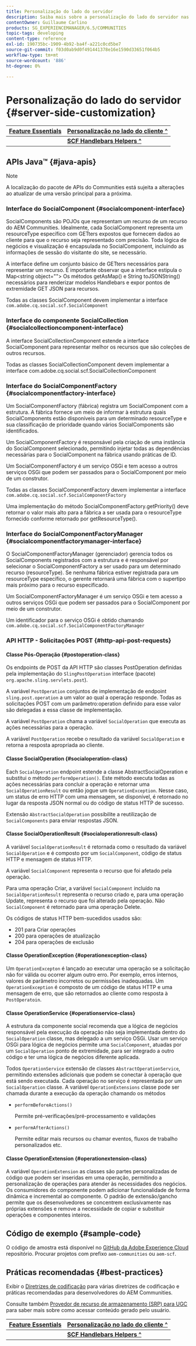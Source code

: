 ```yaml
---
title: Personalização do lado do servidor
description: Saiba mais sobre a personalização do lado do servidor nas comunidades do Adobe Experience Manager.
contentOwner: Guillaume Carlino
products: SG_EXPERIENCEMANAGER/6.5/COMMUNITIES
topic-tags: developing
content-type: reference
exl-id: 190735bc-1909-4b92-ba4f-a221c0cd5be7
source-git-commit: f03d0ab9d0f491441378e16e1590d33651f064b5
workflow-type: tm+mt
source-wordcount: '886'
ht-degree: 0%

---
```


# Personalização do lado do servidor {#server-side-customization}

| **[Feature Essentials](essentials.md)** | **[Personalização no lado do cliente ^](client-customize.md)** |
|---|---|
|   | **[SCF Handlebars Helpers ^](handlebars-helpers.md)** |

## APIs Java™ {#java-apis}

>[!NOTE]
>
>A localização do pacote de APIs do Communities está sujeita a alterações ao atualizar de uma versão principal para a próxima.

### Interface do SocialComponent {#socialcomponent-interface}

SocialComponents são POJOs que representam um recurso de um recurso do AEM Communities. Idealmente, cada SocialComponent representa um resourceType específico com GETters expostos que fornecem dados ao cliente para que o recurso seja representado com precisão. Toda lógica de negócios e visualização é encapsulada no SocialComponent, incluindo as informações de sessão do visitante do site, se necessário.

A interface define um conjunto básico de GETters necessários para representar um recurso. É importante observar que a interface estipula o Map&lt;string object=&quot;&quot;> Os métodos getAsMap() e String toJSONString() necessários para renderizar modelos Handlebars e expor pontos de extremidade GET JSON para recursos.

Todas as classes SocialComponent devem implementar a interface `com.adobe.cq.social.scf.SocialComponent`

### Interface do componente SocialCollection {#socialcollectioncomponent-interface}

A interface SocialCollectionComponent estende a interface SocialComponent para representar melhor os recursos que são coleções de outros recursos.

Todas as classes SocialCollectionComponent devem implementar a interface com.adobe.cq.social.scf.SocialCollectionComponent

### Interface do SocialComponentFactory {#socialcomponentfactory-interface}

Um SocialComponentFactory (fábrica) registra um SocialComponent com a estrutura. A fábrica fornece um meio de informar à estrutura quais SocialComponents estão disponíveis para um determinado resourceType e sua classificação de prioridade quando vários SocialComponents são identificados.

Um SocialComponentFactory é responsável pela criação de uma instância do SocialComponent selecionado, permitindo injetar todas as dependências necessárias para o SocialComponent na fábrica usando práticas de ID.

Um SocialComponentFactory é um serviço OSGi e tem acesso a outros serviços OSGi que podem ser passados para o SocialComponent por meio de um construtor.

Todas as classes SocialComponentFactory devem implementar a interface `com.adobe.cq.social.scf.SocialComponentFactory`

Uma implementação do método SocialComponentFactory.getPriority() deve retornar o valor mais alto para a fábrica a ser usada para o resourceType fornecido conforme retornado por getResourceType().

### Interface do SocialComponentFactoryManager {#socialcomponentfactorymanager-interface}

O SocialComponentFactoryManager (gerenciador) gerencia todos os SocialComponents registrados com a estrutura e é responsável por selecionar o SocialComponentFactory a ser usado para um determinado recurso (resourceType). Se nenhuma fábrica estiver registrada para um resourceType específico, o gerente retornará uma fábrica com o supertipo mais próximo para o recurso especificado.

Um SocialComponentFactoryManager é um serviço OSGi e tem acesso a outros serviços OSGi que podem ser passados para o SocialComponent por meio de um construtor.

Um identificador para o serviço OSGi é obtido chamando `com.adobe.cq.social.scf.SocialComponentFactoryManager`

### API HTTP - Solicitações POST {#http-api-post-requests}

#### Classe Pós-Operação {#postoperation-class}

Os endpoints de POST da API HTTP são classes PostOperation definidas pela implementação do `SlingPostOperation` interface (pacote) `org.apache.sling.servlets.post`).

A variável `PostOperation` conjuntos de implementação de endpoint `sling.post.operation` a um valor ao qual a operação responde. Todas as solicitações POST com um parâmetro:operation definido para esse valor são delegadas a essa classe de implementação.

A variável `PostOperation` chama a variável `SocialOperation` que executa as ações necessárias para a operação.

A variável `PostOperation` recebe o resultado da variável `SocialOperation` e retorna a resposta apropriada ao cliente.

#### Classe SocialOperation {#socialoperation-class}

Each `SocialOperation` endpoint estende a classe AbstractSocialOperation e substitui o método `performOperation()`. Este método executa todas as ações necessárias para concluir a operação e retornar uma `SocialOperationResult` ou então jogue um `OperationException`. Nesse caso, um status de erro HTTP com uma mensagem, se disponível, é retornado no lugar da resposta JSON normal ou do código de status HTTP de sucesso.

Extensão `AbstractSocialOperation` possibilite a reutilização de `SocialComponents` para enviar respostas JSON.

#### Classe SocialOperationResult {#socialoperationresult-class}

A variável `SocialOperationResult` é retornada como o resultado da variável `SocialOperation` e é composto por um `SocialComponent`, código de status HTTP e mensagem de status HTTP.

A variável `SocialComponent` representa o recurso que foi afetado pela operação.

Para uma operação Criar, a variável `SocialComponent` incluído na `SocialOperationResult` representa o recurso criado e, para uma operação Update, representa o recurso que foi alterado pela operação. Não `SocialComponent` é retornado para uma operação Delete.

Os códigos de status HTTP bem-sucedidos usados são:

* 201 para Criar operações
* 200 para operações de atualização
* 204 para operações de exclusão

#### Classe OperationException {#operationexception-class}

Um `OperationExcepton` é lançado ao executar uma operação se a solicitação não for válida ou ocorrer algum outro erro. Por exemplo, erros internos, valores de parâmetro incorretos ou permissões inadequadas. Um `OperationException` é composto de um código de status HTTP e uma mensagem de erro, que são retornados ao cliente como resposta à `PostOperatoin`.

#### Classe OperationService {#operationservice-class}

A estrutura da componente social recomenda que a lógica de negócios responsável pela execução da operação não seja implementada dentro do `SocialOperation` classe, mas delegado a um serviço OSGi. Usar um serviço OSGi para lógica de negócios permite uma `SocialComponent`, atuadas por um `SocialOperation` ponto de extremidade, para ser integrado a outro código e ter uma lógica de negócios diferente aplicada.

Todos `OperationService` extensão de classes `AbstractOperationService`, permitindo extensões adicionais que podem se conectar à operação que está sendo executada. Cada operação no serviço é representada por um `SocialOperation` classe. A variável `OperationExtensions` classe pode ser chamada durante a execução da operação chamando os métodos

* `performBeforeActions()`

  Permite pré-verificações/pré-processamento e validações
* `performAfterActions()`

  Permite editar mais recursos ou chamar eventos, fluxos de trabalho personalizados etc.

#### Classe OperationExtension {#operationextension-class}

A variável `OperationExtension` as classes são partes personalizadas de código que podem ser inseridas em uma operação, permitindo a personalização de operações para atender às necessidades dos negócios. Os consumidores do componente podem adicionar funcionalidade de forma dinâmica e incremental ao componente. O padrão de extensão/gancho permite que os desenvolvedores se concentrem exclusivamente nas próprias extensões e remove a necessidade de copiar e substituir operações e componentes inteiros.

## Código de exemplo {#sample-code}

O código de amostra está disponível no [GitHub da Adobe Experience Cloud](https://github.com/Adobe-Marketing-Cloud) repositório. Procurar projetos com prefixo `aem-communities` ou `aem-scf`.

## Práticas recomendadas {#best-practices}

Exibir o [Diretrizes de codificação](code-guide.md) para várias diretrizes de codificação e práticas recomendadas para desenvolvedores do AEM Communities.

Consulte também [Provedor de recurso de armazenamento (SRP) para UGC](srp.md) para saber mais sobre como acessar conteúdo gerado pelo usuário.

| **[Feature Essentials](essentials.md)** | **[Personalização no lado do cliente ^](client-customize.md)** |
|---|---|
|   | **[SCF Handlebars Helpers ^](handlebars-helpers.md)** |
